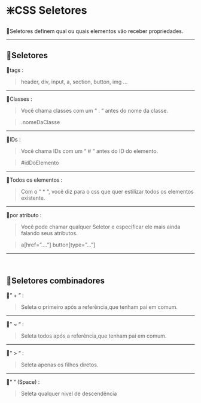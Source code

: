 # ❇️CSS Seletores

🔸Seletores definem qual ou quais elementos vão receber propriedades.

---

## 💠Seletores

🔸tags :

> header, div, input, a, section, button, img …
> 

---

🔸Classes :

> Você chama classes com um “ . “ antes do nome da classe.
> 

> .nomeDaClasse
> 

---

🔸IDs : 

> Você chama IDs com um “ # “ antes do ID do elemento.
> 

> #idDoElemento
> 

---

🔸Todos os elementos :  

> Com o “ * “, você diz para o css que quer estilizar todos os elementos existente.
> 

---

🔸por atributo :

> Você pode chamar qualquer Seletor e especificar ele mais ainda falando seus atributos.
> 

> a[href=”….”]     button[type=”…”]
> 

---

</br>

## 💠Seletores combinadores

🔸” + ”  : 

> Seleta o primeiro  após a referência,que tenham pai em comum.
> 

---

🔸” ~ “ : 

> Seleta todos após a referência,que tenham pai em comum.
> 

---

🔸” > “ : 

> Seleta apenas os filhos diretos.
> 

---

🔸“    “ (Space) :

> Seleta qualquer nivel de descendência
>
